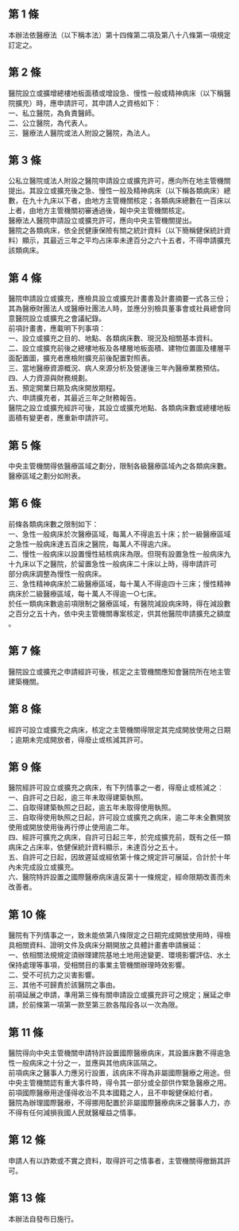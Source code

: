 第 1 條
-------
本辦法依醫療法（以下稱本法）第十四條第二項及第八十八條第一項規定  
訂定之。

第 2 條
-------
醫院設立或擴增總樓地板面積或增設急、慢性一般或精神病床（以下稱醫  
院擴充）時，應申請許可，其申請人之資格如下：  
一、私立醫院，為負責醫師。  
二、公立醫院，為代表人。  
三、醫療法人醫院或法人附設之醫院，為法人。

第 3 條
-------
公私立醫院或法人附設之醫院申請設立或擴充許可，應向所在地主管機關  
提出。其設立或擴充後之急、慢性一般及精神病床（以下稱各類病床）總  
數，在九十九床以下者，由地方主管機關核定；各類病床總數在一百床以  
上者，由地方主管機關初審通過後，報中央主管機關核定。  
醫療法人醫院申請設立或擴充許可，應向中央主管機關提出。  
醫院之各類病床，依全民健康保險有關之統計資料（以下簡稱健保統計資  
料）顯示，其最近三年之平均占床率未達百分之六十五者，不得申請擴充  
該類病床。

第 4 條
-------
醫院申請設立或擴充，應檢具設立或擴充計畫書及計畫摘要一式各三份；  
其為醫療財團法人或醫療社團法人時，並應分別檢具董事會或社員總會同  
意醫院設立或擴充之會議紀錄。  
前項計畫書，應載明下列事項：  
一、設立或擴充之目的、地點、各類病床數、現況及相關基本資料。  
二、設立或擴充前後之總樓地板及各樓層地板面積、建物位置圖及樓層平  
    面配置圖，擴充者應檢附擴充前後配置對照表。  
三、當地醫療資源概況、病人來源分析及營運後三年內醫療業務預估。  
四、人力資源與財務規劃。  
五、預定開業日期及病床開放期程。  
六、申請擴充者，其最近三年之財務報告。  
醫院之設立或擴充經許可後，其設立或擴充地點、各類病床數或總樓地板  
面積有變更者，應重新申請許可。

第 5 條
-------
中央主管機關得依醫療區域之劃分，限制各級醫療區域內之各類病床數。  
醫療區域之劃分如附表。

第 6 條
-------
前條各類病床數之限制如下：  
一、急性一般病床於次醫療區域，每萬人不得逾五十床；於一級醫療區域  
    之急性一般病床達五百床之醫院，每萬人不得逾六床。  
二、慢性一般病床以設置慢性結核病床為限。但現有設置急性一般病床九  
    十九床以下之醫院，於留置急性一般病床二十床以上時，得申請許可  
    部分病床調整為慢性一般病床。  
三、急性精神病床於二級醫療區域，每十萬人不得逾四十三床；慢性精神  
    病床於二級醫療區域，每十萬人不得逾一○七床。  
於任一類病床數逾前項限制之醫療區域，有醫院減設病床時，得在減設數  
之百分之五十內，依中央主管機關專案核定，供其他醫院申請擴充之額度  
。

第 7 條
-------
醫院設立或擴充之申請經許可後，核定之主管機關應知會醫院所在地主管  
建築機關。

第 8 條
-------
經許可設立或擴充之病床，核定之主管機關得限定其完成開放使用之日期  
；逾期未完成開放者，得廢止或核減其許可。

第 9 條
-------
醫院經許可設立或擴充之病床，有下列情事之一者，得廢止或核減之︰  
一、自許可之日起，逾三年未取得建築執照。  
二、自取得建築執照之日起，逾五年未取得使用執照。  
三、自取得使用執照之日起，許可設立或擴充之病床，逾二年未全數開放  
    使用或開放使用後再行停止使用逾二年。  
四、經許可擴充之病床，自許可日起三年，於完成擴充前，既有之任一類  
    病床之占床率，依健保統計資料顯示，未達百分之五十。  
五、自許可之日起，因故遲延或經依第十條之規定許可展延，合計於十年  
    內未完成設立或擴充。  
六、醫院特許設置之國際醫療病床違反第十一條規定，經命限期改善而未  
    改善者。

第 10 條
--------
醫院有下列情事之一，致未能依第八條限定之日期完成開放使用時，得檢  
具相關資料、證明文件及病床分期開放之具體計畫書申請展延：  
一、依相關法規規定須辦理建院基地土地用途變更、環境影響評估、水土  
    保持處理等事項，受相關目的事業主管機關辦理時效影響。  
二、受不可抗力之災害影響。  
三、其他不可歸責於該醫院之事由。  
前項延展之申請，準用第三條有關申請設立或擴充許可之規定；展延之申  
請，於前條第一項第一款至第三款各階段各以一次為限。

第 11 條
--------
醫院得向中央主管機關申請特許設置國際醫療病床，其設置床數不得逾急  
性一般病床之十分之一，並應與其他病床區隔之。  
前項病床之醫事人力應另行設置，該病床不得為非屬國際醫療之用途。但  
中央主管機關認有重大事件時，得令其一部分或全部供作緊急醫療之用。  
前項國際醫療用途僅得收治不具本國籍之人，且不申報健保給付者。  
醫院為辦理國際醫療，不得挪用配置於非屬國際醫療病床之醫事人力，亦  
不得有任何減損我國人民就醫權益之情事。

第 12 條
--------
申請人有以詐欺或不實之資料，取得許可之情事者，主管機關得撤銷其許  
可。

第 13 條
--------
本辦法自發布日施行。

